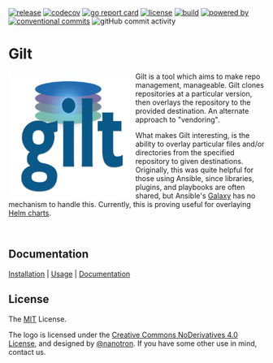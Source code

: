 [![release](https://img.shields.io/github/release/retr0h/gilt.svg?style=for-the-badge)](https://github.com/retr0h/gilt/releases/latest)
[![codecov](https://img.shields.io/codecov/c/github/retr0h/gilt?token=clAMnFQCEQ&style=for-the-badge)](https://codecov.io/gh/retr0h/gilt)
[![go report card](https://goreportcard.com/badge/github.com/retr0h/gilt?style=for-the-badge)](https://goreportcard.com/report/github.com/retr0h/gilt/v2)
[![license](https://img.shields.io/badge/license-MIT-brightgreen.svg?style=for-the-badge)](LICENSE)
[![build](https://img.shields.io/github/actions/workflow/status/retr0h/gilt/go.yml?style=for-the-badge)](https://github.com/retr0h/gilt/actions/workflows/go.yml)
[![powered by](https://img.shields.io/badge/powered%20by-goreleaser-green.svg?style=for-the-badge)](https://github.com/goreleaser)
[![conventional commits](https://img.shields.io/badge/Conventional%20Commits-1.0.0-yellow.svg?style=for-the-badge)](https://conventionalcommits.org)
![gitHub commit activity](https://img.shields.io/github/commit-activity/m/retr0h/gilt?style=for-the-badge)

# Gilt

<img src="https://github.com/retr0h/gilt/raw/main/asset/gilt.png" align="left" width="250px" height="250px" />

Gilt is a tool which aims to make repo management, manageable.  Gilt
clones repositories at a particular version, then overlays the repository to
the provided destination.  An alternate approach to "vendoring".

What makes Gilt interesting, is the ability to overlay particular files and/or
directories from the specified repository to given destinations. Originally,
this was quite helpful for those using Ansible, since libraries, plugins, and
playbooks are often shared, but Ansible's [Galaxy][] has no mechanism to handle
this.  Currently, this is proving useful for overlaying [Helm charts][].

<br clear="left"/>

## Documentation

[Installation][] | [Usage][] | [Documentation][]

[Installation]: https://retr0h.github.io/gilt/installation
[Usage]: https://retr0h.github.io/gilt/usage
[Documentation]: https://retr0h.github.io/gilt/

## License

The [MIT][] License.

The logo is licensed under the [Creative Commons NoDerivatives 4.0 License][],
and designed by [@nanotron][].
If you have some other use in mind, contact us.

[Galaxy]: https://docs.ansible.com/ansible/latest/reference_appendices/galaxy.html
[Helm charts]: https://helm.sh/docs/topics/charts/
[MIT]: LICENSE
[Creative Commons NoDerivatives 4.0 License]: https://creativecommons.org/licenses/by-nd/4.0/
[@nanotron]: https://github.com/nanotron
